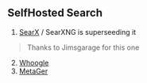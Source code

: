 ## SelfHosted Search

1. [SearX](https://jalcocert.github.io/RPi/posts/selfh-internet-better/) / SearXNG is superseeding it

> Thanks to Jimsgarage for this one

2. [Whoogle](https://fossengineer.com/selfhosting-whoogle-docker/)
3. [MetaGer](https://gitlab.metager.de/open-source/MetaGer)